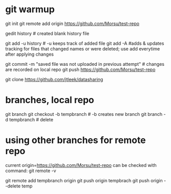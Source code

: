 # git warmup
git init
git remote add origin https://github.com/Morsu/test-repo

gedit history # created blank history file

git add -u history  # -u keeps track of added file 
git add -A  #adds & updates tracking for files that changed names or were deleted; use add everytime after applying changes

git commit -m "saved file was not uploaded in previous attempt" # changes are recorded on local repo
git push https://github.com/Morsu/test-repo


git clone https://github.com/jtleek/datasharing
# branches, local repo

git branch 
git checkout -b tempbranch # -b creates new branch
git branch -d tempbranch # delete

# using other branches for remote repo

current origin=https://github.com/Morsu/test-repo
can be checked with command: 
git remote -v

git remote add tempbranch origin
git push origin tempbrach 
git push origin --delete temp






